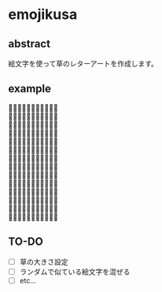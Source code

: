 # emojikusa

## abstract

絵文字を使って草のレターアートを作成します。

## example

:stars::stars::stars::stars::stars::stars::stars::stars::stars::stars::stars:  
:stars::stars::sunrise_over_mountains::stars::stars::stars::stars::stars::sunrise_over_mountains::stars::stars:  
:sunrise_over_mountains::sunrise_over_mountains::sunrise_over_mountains::sunrise_over_mountains::sunrise_over_mountains::sunrise_over_mountains::sunrise_over_mountains::sunrise_over_mountains::sunrise_over_mountains::sunrise_over_mountains::sunrise_over_mountains:  
:stars::stars::sunrise_over_mountains::stars::stars::stars::stars::stars::sunrise_over_mountains::stars::stars:  
:stars::stars::stars::sunrise_over_mountains::sunrise_over_mountains::sunrise_over_mountains::sunrise_over_mountains::sunrise_over_mountains::stars::stars::stars:  
:stars::stars::stars::sunrise_over_mountains::stars::stars::stars::sunrise_over_mountains::stars::stars::stars:  
:stars::stars::stars::sunrise_over_mountains::sunrise_over_mountains::sunrise_over_mountains::sunrise_over_mountains::sunrise_over_mountains::stars::stars::stars:  
:stars::stars::stars::sunrise_over_mountains::stars::stars::stars::sunrise_over_mountains::stars::stars::stars:  
:stars::stars::stars::sunrise_over_mountains::sunrise_over_mountains::sunrise_over_mountains::sunrise_over_mountains::sunrise_over_mountains::stars::stars::stars:  
:stars::stars::stars::stars::stars::sunrise_over_mountains::stars::stars::stars::stars::stars:  
:stars::sunrise_over_mountains::sunrise_over_mountains::sunrise_over_mountains::sunrise_over_mountains::sunrise_over_mountains::sunrise_over_mountains::sunrise_over_mountains::sunrise_over_mountains::sunrise_over_mountains::stars:  
:stars::stars::stars::stars::stars::sunrise_over_mountains::stars::stars::stars::stars::stars:  
:stars::stars::stars::stars::stars::sunrise_over_mountains::stars::stars::stars::stars::stars:  
:stars::stars::stars::stars::stars::stars::stars::stars::stars::stars::stars:  

## TO-DO

- [ ] 草の大きさ設定
- [ ] ランダムで似ている絵文字を混ぜる
- [ ] etc...
